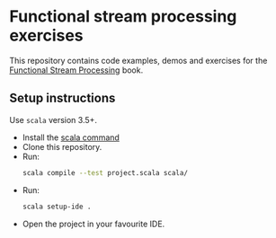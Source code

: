 # Functional stream processing exercises

This repository contains code examples, demos and exercises for the [Functional Stream Processing](https://pureasync.gumroad.com/l/functional-stream-processing-in-scala) book.

## Setup instructions

Use `scala` version 3.5+.

 - Install the [scala command](https://docs.scala-lang.org/getting-started/install-scala.html)
 - Clone this repository.
 - Run:
   ```sh
   scala compile --test project.scala scala/
   ```
 - Run:
   ```sh
   scala setup-ide .
   ```
 - Open the project in your favourite IDE.

